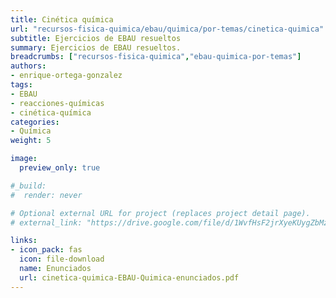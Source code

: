 ```yaml
---
title: Cinética química
url: "recursos-fisica-quimica/ebau/quimica/por-temas/cinetica-quimica"
subtitle: Ejercicios de EBAU resueltos
summary: Ejercicios de EBAU resueltos.
breadcrumbs: ["recursos-fisica-quimica","ebau-quimica-por-temas"]
authors:
- enrique-ortega-gonzalez
tags:
- EBAU
- reacciones-químicas
- cinética-química
categories:
- Química
weight: 5

image:
  preview_only: true

#_build:
#  render: never

# Optional external URL for project (replaces project detail page).
# external_link: "https://drive.google.com/file/d/1WvfHsF2jrXyeKUygZbMz0BKkNSvS699x/view"

links:
- icon_pack: fas
  icon: file-download
  name: Enunciados
  url: cinetica-quimica-EBAU-Quimica-enunciados.pdf
---
```


<!-- <iframe src="https://drive.google.com/file/d/1WvfHsF2jrXyeKUygZbMz0BKkNSvS699x/preview" style="width: 100vw; height: 500px; position: relative; left: 50%; right: 50%; margin-left: -50vw; margin-right: -50vw;" frameborder="0"></iframe> -->

<div id="adobe-dc-view" style="width: 100vw; position: relative; left: 50%; right: 50%; margin-left: -50vw; margin-right: -50vw;"></div>
<script src="https://documentcloud.adobe.com/view-sdk/viewer.js"></script>
<script type="text/javascript">
	document.addEventListener("adobe_dc_view_sdk.ready", function(){ 
		var adobeDCView = new AdobeDC.View({clientId: "5b6be996ab824b0e8113830d11740fa3", divId: "adobe-dc-view"});
		adobeDCView.previewFile({
			content:{location: {url: "https://fisiquimicamente.com/recursos-fisica-quimica/ebau/quimica/por-temas/cinetica-quimica/cinetica-quimica-EBAU-Quimica.pdf"}},
			metaData:{fileName: "cinetica-quimica-EBAU-Quimica.pdf"}
		}, {embedMode: "IN_LINE"});
	});
</script>